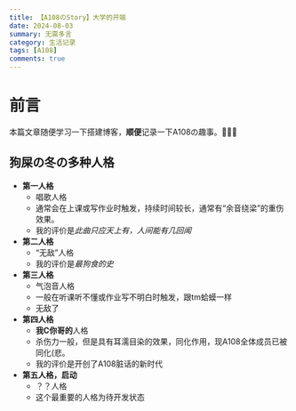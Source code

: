 ```yaml
---
title: 【A108のStory】大学的开端
date: 2024-08-03
summary: 无需多言
category: 生活记录
tags: [A108]
comments: true
---
```


# 前言

本篇文章随便学习一下搭建博客，**顺便**记录一下A108の趣事。🚀🚀🚀

## 狗屎の冬の多种人格

- **第一人格**
  - 唱歌人格
  - 通常会在上课或写作业时触发，持续时间较长，通常有“余音绕梁”的重伤效果。
  - 我的评价是*此曲只应天上有，人间能有几回闻*
- **第二人格**
  - “无敌”人格
  - 我的评价是*最狗食的史*
- **第三人格**
  - 气泡音人格
  - 一般在听课听不懂或作业写不明白时触发，跟tm蛤蟆一样
  - 无敌了
- **第四人格**
  - **我C你哥的**人格
  - 杀伤力一般，但是具有耳濡目染的效果，同化作用，现A108全体成员已被同化(悲。
  - 我的评价是开创了A108脏话的新时代
- **第五人格，启动**
  - ？？人格
  - 这个最重要的人格为待开发状态
